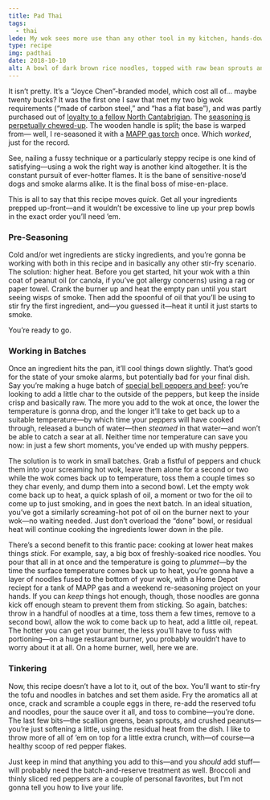 ```yaml
---
title: Pad Thai
tags:
  - thai
lede: My wok sees more use than any other tool in my kitchen, hands-down. 
type: recipe
img: padthai
date: 2018-10-10
alt: A bowl of dark brown rice noodles, topped with raw bean sprouts and scallion greens.
---
```


It isn’t pretty. It’s a “Joyce Chen”-branded model, which cost all of… maybe twenty bucks? It was the first one I saw that met my two big wok requirements (“made of carbon steel,” and “has a flat base”), and was partly purchased out of [loyalty to a fellow North Cantabrigian](https://en.wikipedia.org/wiki/Joyce_Chen_(chef)). The [seasoning is perpetually chewed-up](/recipes/mantou/#steaming). The wooden handle is split; the base is warped from— well, I re-seasoned it with a [MAPP gas torch](https://en.wikipedia.org/wiki/MAPP_gas) once. Which _worked_, just for the record.

See, nailing a fussy technique or a particularly steppy recipe is one kind of satisfying—using a wok the right way is another kind altogether. It is the constant pursuit of ever-hotter flames. It is the bane of sensitive-nose’d dogs and smoke alarms alike. It is the final boss of mise-en-place. 

This is all to say that this recipe moves _quick_. Get all your ingredients prepped up-front—and it wouldn’t be excessive to line up your prep bowls in the exact order you’ll need ’em.

### Pre-Seasoning

Cold and/or wet ingredients are sticky ingredients, and you’re gonna be working with both in this recipe and in basically any other stir-fry scenario. The solution: higher heat. Before you get started, hit your wok with a thin coat of peanut oil (or canola, if you’ve got allergy concerns) using a rag or paper towel. Crank the burner up and heat the empty pan until you start seeing wisps of smoke. Then add the spoonful of oil that you’ll be using to stir fry the first ingredient, and—you guessed it—heat it until it just starts to smoke. 

You’re ready to go.

### Working in Batches

Once an ingredient hits the pan, it’ll cool things down slightly. That’s good for the state of your smoke alarms, but potentially bad for your final dish. Say you’re making a huge batch of [special bell peppers and beef](https://www.youtube.com/watch?v=SNShPgXhQ8k): you’re looking to add a little char to the outside of the peppers, but keep the inside crisp and basically raw. The more you add to the wok at once, the lower the temperature is gonna drop, and the longer it’ll take to get back up to a suitable temperature—by which time your peppers will have cooked through, released a bunch of water—then _steamed_ in that water—and won’t be able to catch a sear at all. Neither time nor temperature can save you now: in just a few short moments, you’ve ended up with mushy peppers.

The solution is to work in small batches. Grab a fistful of peppers and chuck them into your screaming hot wok, leave them alone for a second or two while the wok comes back up to temperature, toss them a couple times so they char evenly, and dump them into a second bowl. Let the empty wok come back up to heat, a quick splash of oil, a moment or two for the oil to come up to just smoking, and in goes the next batch. In an ideal situation, you’ve got a similarly screaming-hot pot of oil on the burner next to your wok—no waiting needed. Just don’t overload the “done” bowl, or residual heat will continue cooking the ingredients lower down in the pile. 

There’s a second benefit to this frantic pace: cooking at lower heat makes things _stick_. For example, say, a big box of freshly-soaked rice noodles. You pour that all in at once and the temperature is going to _plummet_—by the time the surface temperature comes back up to heat, you’re gonna have a layer of noodles fused to the bottom of your wok, with a Home Depot reciept for a tank of MAPP gas and a weekend re-seasoning project on your hands. If you can _keep_ things hot enough, though, those noodles are gonna kick off enough steam to prevent them from sticking. So again, batches: throw in a handful of noodles at a time, toss them a few times, remove to a second bowl, allow the wok to come back up to heat, add a little oil, repeat. The hotter you can get your burner, the less you’ll have to fuss with portioning—on a huge restaurant burner, you probably wouldn’t have to worry about it at all. On a home burner, well, here we are.

### Tinkering

Now, this recipe doesn’t have a lot to it, out of the box. You’ll want to stir-fry the tofu and noodles in batches and set them aside. Fry the aromatics all at once, crack and scramble a couple eggs in there, re-add the reserved tofu and noodles, pour the sauce over it all, and toss to combine—you’re done. The last few bits—the scallion greens, bean sprouts, and crushed peanuts—you’re just softening a little, using the residual heat from the dish. I like to throw more of all of ’em on top for a little extra crunch, with—of course—a healthy scoop of red pepper flakes.

Just keep in mind that anything you add to this—and you _should_ add stuff—will probably need the batch-and-reserve treatment as well. Broccoli and thinly sliced red peppers are a couple of personal favorites, but I’m not gonna tell you how to live your life.
